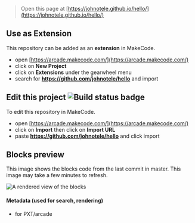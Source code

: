  


> Open this page at [https://johnotele.github.io/hello/](https://johnotele.github.io/hello/)

## Use as Extension

This repository can be added as an **extension** in MakeCode.

* open [https://arcade.makecode.com/](https://arcade.makecode.com/)
* click on **New Project**
* click on **Extensions** under the gearwheel menu
* search for **https://github.com/johnotele/hello** and import

## Edit this project ![Build status badge](https://github.com/johnotele/hello/workflows/MakeCode/badge.svg)

To edit this repository in MakeCode.

* open [https://arcade.makecode.com/](https://arcade.makecode.com/)
* click on **Import** then click on **Import URL**
* paste **https://github.com/johnotele/hello** and click import

## Blocks preview

This image shows the blocks code from the last commit in master.
This image may take a few minutes to refresh.

![A rendered view of the blocks](https://github.com/johnotele/hello/raw/master/.github/makecode/blocks.png)

#### Metadata (used for search, rendering)

* for PXT/arcade
<script src="https://makecode.com/gh-pages-embed.js"></script><script>makeCodeRender("{{ site.makecode.home_url }}", "{{ site.github.owner_name }}/{{ site.github.repository_name }}");</script>
